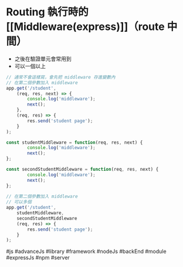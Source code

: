 # Routing 執行時的 [[Middleware(express)]]（route 中間）
- 之後在驗證單元會常用到
- 可以一個以上
```js
// 通常不會這樣寫，會先把 middleware 存進變數內
// 在第二個參數加入 middleware
app.get('/student',
	(req, res, next) => {
		console.log('middleware');
		next();
	},
	(req, res) => {
		res.send('student page');
	}
);
```

```js
const studentMiddleware = function(req, res, next) {
		console.log('middleware');
		next();
};

const secondStudentMiddleware = function(req, res, next) {
		console.log('middleware');
		next();
};
			
// 在第二個參數加入 middleware
// 可以多個
app.get('/student',
	studentMiddleware,
	secondStudentMiddleware
	(req, res) => {
		res.send('student page');
	}
);
```

#js #advanceJs #library #framework #nodeJs #backEnd #module #expressJs #npm #server 